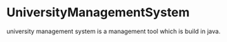 # UniversityManagementSystem
university management system is a management tool which is build in java. 
